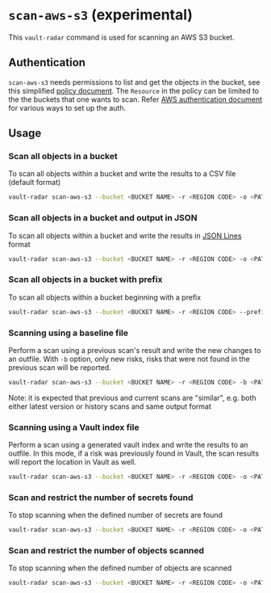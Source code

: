 # `scan-aws-s3` (experimental)

This `vault-radar` command is used for scanning an AWS S3 bucket.

## Authentication

`scan-aws-s3` needs permissions to list and get the objects in the bucket, see this simplified [policy document](./scan-aws-s3-policy.json).
The `Resource` in the policy can be limited to the the buckets that one wants to scan.
Refer [AWS authentication document](./aws-authentication.md) for various ways to set up the auth.

## Usage

### Scan all objects in a bucket

To scan all objects within a bucket and write the results to a CSV file (default format)

```bash
vault-radar scan-aws-s3 --bucket <BUCKET NAME> -r <REGION CODE> -o <PATH TO OUTPUT>.csv
```

### Scan all objects in a bucket and output in JSON

To scan all objects within a bucket and write the results in [JSON Lines](https://jsonlines.org/) format

```bash
vault-radar scan-aws-s3 --bucket <BUCKET NAME> -r <REGION CODE> -o <PATH TO OUTPUT>.jsonl -f json
```

### Scan all objects in a bucket with prefix

To scan all objects within a bucket beginning with a prefix

```bash
vault-radar scan-aws-s3 --bucket <BUCKET NAME> -r <REGION CODE> --prefix <PREFIX> -o <PATH TO OUTPUT>.jsonl -f json
```

### Scanning using a baseline file

Perform a scan using a previous scan's result and write the new changes to an outfile.
With `-b` option, only new risks, risks that were not found in the previous scan will be reported.  

```bash
vault-radar scan-aws-s3 --bucket <BUCKET NAME> -r <REGION CODE> -b <PATH TO BASELINE>.csv -o <PATH TO OUTPUT>.csv
```

Note: it is expected that previous and current scans are "similar", 
e.g. both either latest version or history scans and same output format

### Scanning using a Vault index file

Perform a scan using a generated vault index and write the results to an outfile. 
In this mode, if a risk was previously found in Vault, the scan results will report the location in Vault as well.

```bash
vault-radar scan-aws-s3 --bucket <BUCKET NAME> -r <REGION CODE> -o <PATH TO OUTPUT>.csv --index-file <PATH TO VAULT INDEX>.jsonl
```

### Scan and restrict the number of secrets found

To stop scanning when the defined number of secrets are found

```bash
vault-radar scan-aws-s3 --bucket <BUCKET NAME> -r <REGION CODE> -o <PATH TO OUTPUT>.csv -l <NUM OF SECRETS>
```

### Scan and restrict the number of objects scanned

To stop scanning when the defined number of objects are scanned

```bash
vault-radar scan-aws-s3 --bucket <BUCKET NAME> -r <REGION CODE> -o <PATH TO OUTPUT>.csv --object-limit <NUM OF OBJECTS>
```
